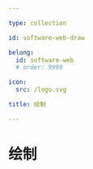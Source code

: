 ```yaml
---

type: collection

id: software-web-draw

belong:
  id: software-web
  # order: 9999

icon:
  src: /logo.svg

title: 绘制

---
```


# 绘制

<ShowBreadcrumb />

<ShowResources />